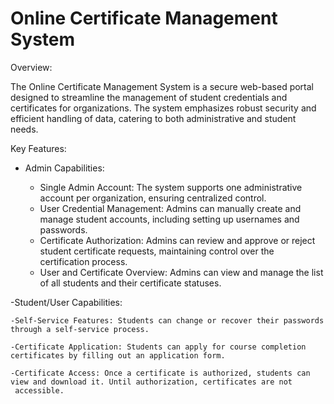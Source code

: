 # **Online Certificate Management System**

Overview:

The Online Certificate Management System is a secure web-based portal designed to streamline the management of student credentials and certificates for organizations. The system emphasizes robust security and efficient handling of data, catering to both administrative and student needs.

Key Features:

- Admin Capabilities:

    - Single Admin Account: The system supports one administrative account per organization, ensuring centralized control.

    * User Credential Management: Admins can manually create and manage student accounts, including setting up usernames and passwords.

    + Certificate Authorization: Admins can review and approve or reject student certificate requests, maintaining control over the 
      certification process.

    - User and Certificate Overview: Admins can view and manage the list of all students and their certificate statuses.

-Student/User Capabilities:

    -Self-Service Features: Students can change or recover their passwords through a self-service process.
    
    -Certificate Application: Students can apply for course completion certificates by filling out an application form.

    -Certificate Access: Once a certificate is authorized, students can view and download it. Until authorization, certificates are not 
     accessible.


